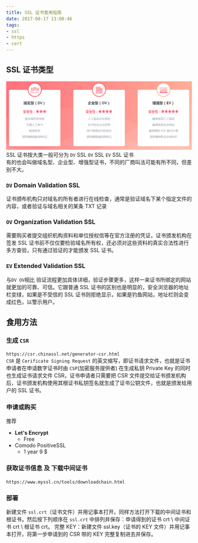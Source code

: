 ```yaml
---
title: SSL 证书食用指南
date: 2017-08-17 13:08:46
tags:
- ssl
- https
- cert
---
```


## SSL 证书类型

![SSl 证书类型](/img/cert-1.png)
SSL 证书按大类一般可分为 `DV` SSL `OV` SSL `EV` SSL 证书  
有的也会叫做域名型、企业型、增强型证书，不同的厂商叫法可能有所不同，但差别不大。

### `DV` Domain Validation SSL

证书颁布机构只对域名的所有者进行在线检查，通常是验证域名下某个指定文件的内容，或者验证与域名相关的某条 TXT 记录

### `OV` Organization Validation SSL

需要购买者提交组织机构资料和单位授权信等在官方注册的凭证，证书颁发机构在签发 SSL 证书前不仅仅要检验域名所有权，还必须对这些资料的真实合法性进行多方查验，只有通过验证的才能颁发 SSL 证书。

### `EV` Extended Validation SSL

与`DV OV`相比 验证流程更加具体详细，验证步骤更多，这样一来证书所绑定的网站就更加的可靠、可信。它跟普通 SSL 证书的区别也是明显的，安全浏览器的地址栏变绿，如果是不受信的 SSL 证书则拒绝显示，如果是钓鱼网站，地址栏则会变成红色，以警示用户。

## 食用方法

### 生成 `CSR`

`https://csr.chinassl.net/generator-csr.html`  
`CSR` 是 `Cerificate Signing Request` 的英文缩写，即证书请求文件，也就是证书申请者在申请数字证书时由 `CSP`(加密服务提供者) 在生成私钥 Private Key 的同时也生成证书请求文件 CSR，证书申请者只需要把 CSR 文件提交给证书颁发机构后，证书颁发机构使用其根证书私钥签名就生成了证书公钥文件，也就是颁发给用户的 SSL 证书。

### 申请或购买

推荐
- **Let's Encrypt**
    - Free
- Comodo PositiveSSL
    - 1 year 9 $

### 获取证书信息 及 下载中间证书

`https://www.myssl.cn/tools/downloadchain.html`

### 部署

新建文件 `ssl.crt`（证书文件）并用记事本打开。同样方法打开下载的中间证书和根证书，然后按下列顺序在 `ssl.crt` 中排列并保存：申请得到的证书 crt \ 中间证书 crt \ 根证书 crt。  完整 KEY：新建文件 ssl.key（证书的 KEY 文件）并用记事本打开，将第一步申请到的 CSR 带的 KEY 完整复制进去并保存。